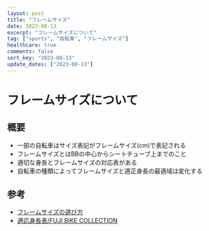 ```yaml
---
layout: post
title: "フレームサイズ"
date: 2023-08-13
excerpt: "フレームサイズについて"
tag: ["sports", "自転車", "フレームサイズ"]
healthcare: true
comments: false
sort_key: "2023-08-13"
update_dates: ["2023-08-13"]
---
```


# フレームサイズについて

## 概要
 - 一部の自転車はサイズ表記がフレームサイズ(cm)で表記される
 - フレームサイズとはBBの中心からシートチューブ上までのこと
 - 適切な身長とフレームサイズの対応表がある
 - 自転車の種類によってフレームサイズと適正身長の最適域は変化する

## 参考
 - [フレームサイズの選び方](https://store.shopping.yahoo.co.jp/trycycle/frame.html)
 - [適応身長表/FUJI BIKE COLLECTION](https://www.fujibikes.jp/mg/wp-content/uploads/2022/08/FUJI-2023%E9%81%A9%E5%BF%9C%E8%BA%AB%E9%95%B7%E8%A1%A8-1.pdf)
